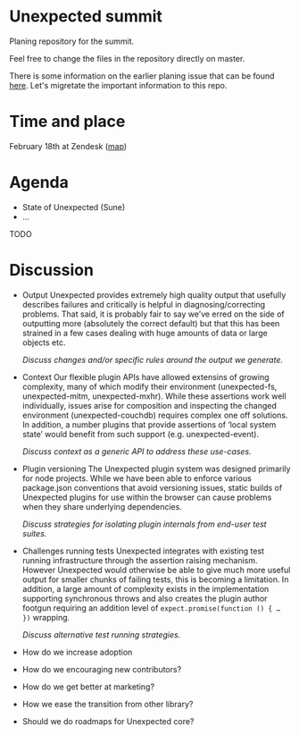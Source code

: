 # Unexpected summit

Planing repository for the summit.

Feel free to change the files in the repository directly on master.

There is some information on the earlier planing issue that can be found [here](https://github.com/unexpectedjs/unexpected/issues/337). Let's migretate the important information to this repo.

# Time and place

February 18th at Zendesk ([map](https://www.google.dk/maps/place/Zendesk+ApS/@55.6769832,12.5741805,17z/data=!3m1!4b1!4m5!3m4!1s0x4652531141140fcd:0xb16e28f41a8f0d08!8m2!3d55.6769802!4d12.5763692?hl=en))

# Agenda

* State of Unexpected (Sune)
* ...

TODO

# Discussion

- Output
  Unexpected provides extremely high quality output that usefully describes failures and critically is helpful in diagnosing/correcting problems. That said, it is probably fair to say we’ve erred on the side of outputting more (absolutely the correct default) but that this has been strained in a few cases dealing with huge amounts of data or large objects etc.
  
  _Discuss changes and/or specific rules around the output we generate._
  
- Context
  Our flexible plugin APIs have allowed extensins of growing complexity, many of which modify their environment (unexpected-fs, unexpected-mitm, unexpected-mxhr). While these assertions work well individually, issues arise for composition and inspecting the changed environment (unexpected-couchdb) requires complex one off solutions. In addition, a number plugins that provide assertions of ‘local system state’ would benefit from such support (e.g. unexpected-event).
  
  _Discuss context as a generic API to address these use-cases._
  
- Plugin versioning
  The Unexpected plugin system was designed primarily for node projects. While we have been able to enforce various package.json conventions that avoid versioning issues, static builds of Unexpected plugins for use within the browser can cause problems when they share underlying dependencies.
  
  _Discuss strategies for isolating plugin internals from end-user test suites._
  
- Challenges running tests
  Unexpected integrates with existing test running infrastructure through the assertion raising mechanism. However Unexpected would otherwise be able to give much more useful output for smaller chunks of failing tests, this is becoming a limitation. In addition, a large amount of complexity exists in the implementation supporting synchronous throws and also creates the plugin author footgun requiring an addition level of `expect.promise(function () { … })` wrapping.
  
  _Discuss alternative test running strategies._
  
- How do we increase adoption
 - How do we encouraging new contributors?
 - How do we get better at marketing? 
 - How we ease the transition from other library?

- Should we do roadmaps for Unexpected core?
